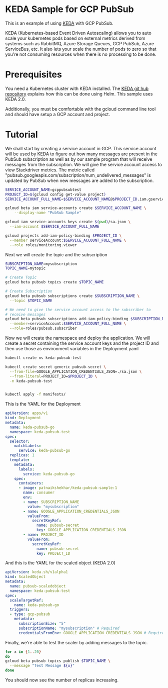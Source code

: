 # KEDA Sample for GCP PubSub

This is an example of using [KEDA](https://github.com/kedacore/keda) with GCP PubSub.

KEDA (Kubernetes-based Event Driven Autoscaling) allows you to auto scale your kubernetes pods based on external metrics derived from systems such as RabbitMQ, Azure Storage Queues, GCP PubSub, Azure ServiceBus, etc. It also lets your scale the number of pods to zero so that you're not consuming resources when there is no processing to be done.

# Prerequisites
You need a Kubernetes cluster with KEDA installed. The [KEDA git hub repository](https://github.com/kedacore/keda) explains how this can be done using Helm.  This sample uses KEDA 2.0.

Additionally, you must be comfortable with the gcloud command line tool and should have setup a GCP account and project.

# Tutorial

We shall start by creating a service account in GCP. This service account will be used by KEDA to figure out how many messages are present in the PubSub subscription as well as by our sample program that will receive messages from the subscription. We will give the service account access to view Stackdriver metrics. The metric called "pubsub.googleapis.com/subscription/num_undelivered_messages" is updated by PubSub when new messages are added to the subscription.

```sh
SERVICE_ACCOUNT_NAME=gcppubsubtest
PROJECT_ID=$(gcloud config get-value project)
SERVICE_ACCOUNT_FULL_NAME=$SERVICE_ACCOUNT_NAME@$PROJECT_ID.iam.gserviceaccount.com

gcloud beta iam service-accounts create $SERVICE_ACCOUNT_NAME \
    --display-name "PubSub Sample"

gcloud iam service-accounts keys create $(pwd)/sa.json \
  --iam-account $SERVICE_ACCOUNT_FULL_NAME

gcloud projects add-iam-policy-binding $PROJECT_ID \
  --member serviceAccount:$SERVICE_ACCOUNT_FULL_NAME \
  --role roles/monitoring.viewer
```

Next we will create the topic and the subscription

```sh
SUBSCRIPTION_NAME=mysubscription
TOPIC_NAME=mytopic

# Create Topic
gcloud beta pubsub topics create $TOPIC_NAME

# Create Subscription
gcloud beta pubsub subscriptions create $SUBSCRIPTION_NAME \
  --topic $TOPIC_NAME

# We need to give the service account access to the subscriber to
# receive messages
gcloud beta pubsub subscriptions add-iam-policy-binding $SUBSCRIPTION_NAME \
  --member=serviceAccount:$SERVICE_ACCOUNT_FULL_NAME \
  --role=roles/pubsub.subscriber
```

Now we will create the namespace and deploy the application. We will create a secret containing the service account keys and the project ID and then use those as environment variables in the Deployment yaml

```sh
kubectl create ns keda-pubsub-test

kubectl create secret generic pubsub-secret \
  --from-file=GOOGLE_APPLICATION_CREDENTIALS_JSON=./sa.json \
  --from-literal=PROJECT_ID=$PROJECT_ID \
  -n keda-pubsub-test


kubectl apply -f manifests/
```

This is the YAML for the Deployment
```yaml
apiVersion: apps/v1
kind: Deployment
metadata:
  name: keda-pubsub-go
  namespace: keda-pubsub-test
spec:
  selector:
    matchLabels:
      service: keda-pubsub-go
  replicas: 1
  template:
    metadata:
      labels:
        service: keda-pubsub-go
    spec:
      containers:
      - image: patnaikshekhar/keda-pubsub-sample:1
        name: consumer
        env:
        - name: SUBSCRIPTION_NAME
          value: "mysubscription"
        - name: GOOGLE_APPLICATION_CREDENTIALS_JSON
          valueFrom:
            secretKeyRef:
              name: pubsub-secret
              key: GOOGLE_APPLICATION_CREDENTIALS_JSON
        - name: PROJECT_ID
          valueFrom:
            secretKeyRef:
              name: pubsub-secret
              key: PROJECT_ID
```
And this is the YAML for the scaled object (KEDA 2.0)

```yaml
apiVersion: keda.sh/v1alpha1
kind: ScaledObject
metadata:
  name: pubsub-scaledobject
  namespace: keda-pubsub-test
spec:
  scaleTargetRef:
    name: keda-pubsub-go
  triggers:
  - type: gcp-pubsub
    metadata:
      subscriptionSize: "5"
      subscriptionName: "mysubscription" # Required 
      credentialsFromEnv: GOOGLE_APPLICATION_CREDENTIALS_JSON # Required

```

Finally, we're able to test the scaler by adding messages to the topic.

```sh
for x in {1..20}
do
gcloud beta pubsub topics publish $TOPIC_NAME \
  --message "Test Message ${x}"
done

```

You should now see the number of replicas increasing.